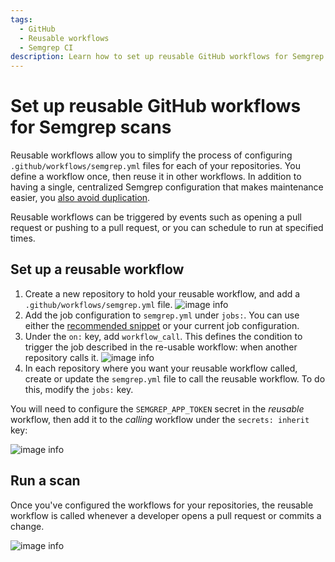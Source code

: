 ```yaml
---
tags:
  - GitHub
  - Reusable workflows
  - Semgrep CI
description: Learn how to set up reusable GitHub workflows for Semgrep scans.
---
```


# Set up reusable GitHub workflows for Semgrep scans

Reusable workflows allow you to simplify the process of configuring `.github/workflows/semgrep.yml` files for each of your repositories. You define a workflow once, then reuse it in other workflows. In addition to having a single, centralized Semgrep configuration that makes maintenance easier, you [ also avoid duplication](https://docs.github.com/en/actions/using-workflows/reusing-workflows#overview).

Reusable workflows can be triggered by events such as opening a pull request or pushing to a pull request, or you can schedule to run at specified times.

## Set up a reusable workflow

1. Create a new repository to hold your reusable workflow, and add a `.github/workflows/semgrep.yml` file.
   ![image info](/img/kb/reusable-workflows-image-1.png)
2. Add the job configuration to `semgrep.yml` under `jobs:`. You can use either the [recommended snippet](https://semgrep.dev/docs/semgrep-ci/sample-ci-configs/#sample-github-actions-configuration-file) or your current job configuration.
3. Under the `on:` key, add `workflow_call`. This defines the condition to trigger the job described in the re-usable workflow: when another repository calls it.
   ![image info](/img/kb/reusable-workflows-image-2.png)
4. In each repository where you want your reusable workflow called, create or update the `semgrep.yml` file to call the reusable workflow. To do this, modify the `jobs:` key. 

  You will need to configure the `SEMGREP_APP_TOKEN` secret in the *reusable* workflow, then add it to the *calling* workflow under the `secrets: inherit` key:

  ![image info](/img/kb/reusable-workflows-image-3.png)

## Run a scan

Once you've configured the workflows for your repositories, the reusable workflow is called whenever a developer opens a pull request or commits a change.

![image info](/img/kb/reusable-workflows-image-4.png)

